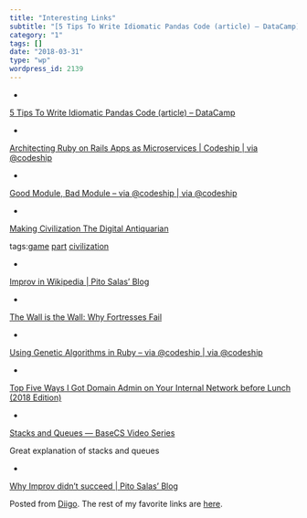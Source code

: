 ```yaml
---
title: "Interesting Links"
subtitle: "[5 Tips To Write Idiomatic Pandas Code (article) – DataCamp](https://www.datacamp.com/community/tuto..."
category: "1"
tags: []
date: "2018-03-31"
type: "wp"
wordpress_id: 2139
---
```

- 
[5 Tips To Write Idiomatic Pandas Code (article) – DataCamp](https://www.datacamp.com/community/tutorials/pandas-idiomatic)

- 
[Architecting Ruby on Rails Apps as Microservices | Codeship | via @codeship](https://blog.codeship.com/architecting-rails-apps-as-microservices/)

- 
[Good Module, Bad Module – via @codeship | via @codeship](https://blog.codeship.com/good-module-bad-module/)

- 
[Making Civilization The Digital Antiquarian](https://www.filfre.net/2018/03/the-game-of-everything-part-1-making-civilization/?utm_source=hackernewsletter&utm_medium=email&utm_term=fav)

tags:[game](https://www.diigo.com/user/pitosalas/game) [part](https://www.diigo.com/user/pitosalas/part) [civilization](https://www.diigo.com/user/pitosalas/civilization)

- 
[Improv in Wikipedia | Pito Salas’ Blog](https://salascom.wordpress.com/2005/01/17/2005117improv-in-wikipedia-html/)

- 
[The Wall is the Wall: Why Fortresses Fail](https://warontherocks.com/2018/02/wall-wall-fortresses-fail/)

- 
[Using Genetic Algorithms in Ruby – via @codeship | via @codeship](https://blog.codeship.com/using-genetic-algorithms-in-ruby/?utm_source=CodeshipNewsletter&utm_source=hs_email&utm_campaign=Weekly%20Newsletters&utm_medium=email&utm_content=61364102&_hsenc=p2ANqtz--C9E_bEM3BTOAnM-2TNwPzC6DsULM7HBAE2iCB6a63gEwKw6nPVJ54AJYcsb55WQrnRmlg4l1or5DX752_NpF0Uk_FCA&_hsmi=61364016)

- 
[Top Five Ways I Got Domain Admin on Your Internal Network before Lunch (2018 Edition)](https://medium.com/@adam.toscher/top-five-ways-i-got-domain-admin-on-your-internal-network-before-lunch-2018-edition-82259ab73aaa)

- 
[Stacks and Queues — BaseCS Video Series](https://dev.to/vaidehijoshi/stacks-and-queues--basecs-video-series--20oj)

Great explanation of stacks and queues

- 
[Why Improv didn’t succeed | Pito Salas’ Blog](https://salascom.wordpress.com/2004/11/29/20041129why-improv-didnt-succeed-html/)

Posted from [Diigo](https://www.diigo.com). The rest of my favorite links are [here](https://www.diigo.com/user/pitosalas).